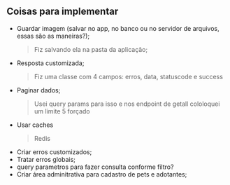 ## Coisas para implementar

- Guardar imagem (salvar no app, no banco ou no servidor de arquivos, essas são as maneiras?); 
    > Fiz salvando ela na pasta da aplicação;
- Resposta customizada;
    > Fiz uma classe com 4 campos: erros, data, statuscode e success
- Paginar dados;
    > Usei query params para isso e nos endpoint de getall cololoquei um limite 5 forçado
- Usar caches
    > Redis
- Criar erros customizados;
- Tratar erros globais;
- query parametros para fazer consulta conforme filtro?
- Criar área adminitrativa para cadastro de pets e adotantes;


